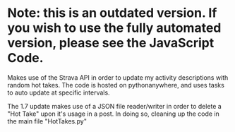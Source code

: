 # Note: this is an outdated version. If you wish to use the fully automated version, please see the JavaScript Code.

Makes use of the Strava API in order to update my activity descriptions with random hot takes. The code is hosted on pythonanywhere, and uses tasks to auto update at specific intervals.

The 1.7 update makes use of a JSON file reader/writer in order to delete a "Hot Take" upon it's usage in a post. In doing so, cleaning up the code in the main file "HotTakes.py"

